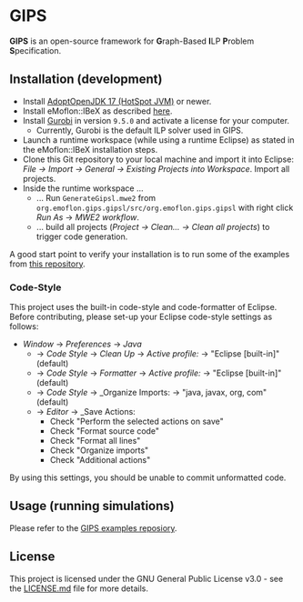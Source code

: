 # GIPS

**GIPS** is an open-source framework for **G**raph-Based **I**LP **P**roblem **S**pecification.


## Installation (development)

* Install [AdoptOpenJDK 17 (HotSpot JVM)](https://adoptopenjdk.net/releases.html?variant=openjdk17&jvmVariant=hotspot) or newer.
* Install eMoflon::IBeX as described [here](https://github.com/eMoflon/emoflon-ibex#how-to-develop).
* Install [Gurobi](https://www.gurobi.com/) in version `9.5.0` and activate a license for your computer.
    * Currently, Gurobi is the default ILP solver used in GIPS.
* Launch a runtime workspace (while using a runtime Eclipse) as stated in the eMoflon::IBeX installation steps.
* Clone this Git repository to your local machine and import it into Eclipse: *File -> Import -> General -> Existing Projects into Workspace*. Import all projects.
* Inside the runtime workspace ...
    * ... Run `GenerateGipsl.mwe2` from `org.emoflon.gips.gipsl/src/org.emoflon.gips.gipsl` with right click _Run As_ -> _MWE2 workflow_.
    * ... build all projects (*Project -> Clean... -> Clean all projects*) to trigger code generation.

A good start point to verify your installation is to run some of the examples from [this repository](https://github.com/Echtzeitsysteme/gips-examples).

### Code-Style

This project uses the built-in code-style and code-formatter of Eclipse.
Before contributing, please set-up your Eclipse code-style settings as follows:

* _Window_ -> _Preferences_ -> _Java_ 
    * -> _Code Style_ -> _Clean Up_ -> _Active profile:_ -> "Eclipse [built-in]" (default)
    * -> _Code Style_ -> _Formatter_ -> _Active profile:_ -> "Eclipse [built-in]" (default)
    * -> _Code Style_ -> _Organize Imports: -> "java, javax, org, com" (default)
    * -> _Editor_ -> _Save Actions:
        * Check "Perform the selected actions on save"
        * Check "Format source code"
        * Check "Format all lines"
        * Check "Organize imports"
        * Check "Additional actions"

By using this settings, you should be unable to commit unformatted code.


## Usage (running simulations)

Please refer to the [GIPS examples reposiory](https://github.com/Echtzeitsysteme/gips-examples).


## License

This project is licensed under the GNU General Public License v3.0 - see the [LICENSE.md](LICENSE.md) file for more details.
